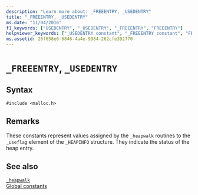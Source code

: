 ```yaml
---
description: "Learn more about: _FREEENTRY, _USEDENTRY"
title: "_FREEENTRY, _USEDENTRY"
ms.date: "11/04/2016"
f1_keywords: ["USEDENTRY", "_USEDENTRY", "_FREEENTRY", "FREEENTRY"]
helpviewer_keywords: ["_USEDENTRY constant", "_FREEENTRY constant", "FREEENTRY constant", "USEDENTRY constant"]
ms.assetid: 26f658e6-6846-4a4e-9984-262cfe392770
---
```

# `_FREEENTRY`, `_USEDENTRY`

## Syntax

```
#include <malloc.h>
```

## Remarks

These constants represent values assigned by the `_heapwalk` routines to the `_useflag` element of the `_HEAPINFO` structure. They indicate the status of the heap entry.

## See also

[`_heapwalk`](./reference/heapwalk.md)\
[Global constants](./global-constants.md)
